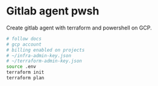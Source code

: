 # Gitlab agent pwsh

Create gitlab agent with terraform and powershell on GCP.
```sh
# follow docs
# gcp account
# billing enabled on projects
# ~/infra-admin-key.json
# ~/terraform-admin-key.json
source .env
terraform init
terraform plan
```

